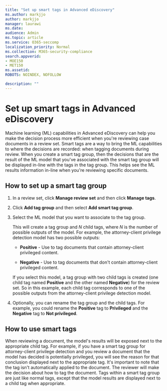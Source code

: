 ```yaml
---
title: "Set up smart tags in Advanced eDiscovery"
ms.author: markjjo
author: markjjo
manager: laurawi
ms.date: 
audience: Admin
ms.topic: article
ms.service: O365-seccomp
localization_priority: Normal
ms.collection: M365-security-compliance 
search.appverid: 
- MOE150
- MET150
ms.assetid: 
ROBOTS: NOINDEX, NOFOLLOW 

description: ""
---
```


# Set up smart tags in Advanced eDiscovery

Machine learning (ML) capabilities in Advanced eDiscovery can help you make the decision process more efficient when you're reviewing case documents in a review set. Smart tags are a way to bring the ML capabilities to where the decisions are recorded: when tagging documents during review. When you create a smart tag group, then the decisions that are the result of the ML model that you've associated with the smart tag group will be displayed in-line with the tags in the tag group. This helps see the ML results information in-line when you're reviewing specific documents.

## How to set up a smart tag group

1. In a review set, click **Manage review set** and then click **Manage tags**.

2. Click **Add tag group** and then select **Add smart tag group**.

3. Select the ML model that you want to associate to the tag group. 
    
   This will create a tag group and *N* child tags, where *N* is the number of possible outputs of the model. For example, the attorney-client privilege detection model has two possible outputs: 

   - **Positive** - Use to tag documents that contain attorney-client privileged content.
   
   - **Negative** - Use to tag documents that don't contain attorney-client privileged content.
    
    If you select this model, a tag group with two child tags is created (one child tag named **Positive** and the other named **Negative**) for the review set. So in this example, each child tag corresponds to one of the possible outputs from the attorney-client privilege detection model.

4. Optionally, you can rename the tag group and the child tags. For example, you could rename the **Positive** tag to **Privileged** and the **Negative** tag to **Not privileged**.

## How to use smart tags

When reviewing a document, the model's results will be exposed next to the appropriate child tag. For example, if you have a smart tag group for attorney-client privilege detection and you review a document that the model has decided is potentially privileged, you will see the reason for that conclusion displayed next to the appropriate tag. It's important to note that the tag isn't automatically applied to the document. The reviewer will make the decision about how to tag the document. Tags within a smart tag group are just like normal tags, except that the model results are displayed next to a child tag when appropriate.